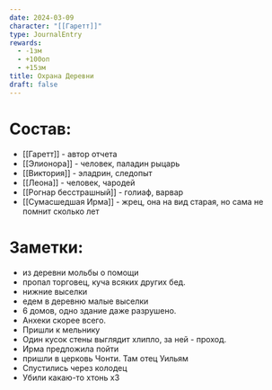 ```yaml
---
date: 2024-03-09
character: "[[Гаретт]]"
type: JournalEntry
rewards:
  - -1зм
  - +100оп
  - +15зм
title: Охрана Деревни
draft: false
---
```

# Состав:
- [[Гаретт]] - автор отчета
- [[Элионора]] - человек, паладин рыцарь
- [[Виктория]] - эладрин, следопыт
- [[Леона]] - человек, чародей
- [[Рогнар бесстрашный]] - голиаф, варвар
- [[Сумасшедшая Ирма]] - жрец, она на вид старая, но сама не помнит сколько лет

# Заметки:
- из деревни мольбы о помощи
- пропал торговец, куча всяких других бед.
- нижние выселки
- едем в деревню малые выселки
- 6 домов, одно здание даже разрушено.
- Анхеки скорее всего.
- Пришли к мельнику
- Один кусок стены выглядит хлипло, за ней - проход.
- Ирма предложила пойти
- пришли в церковь Чонти. Там отец Уильям
- Спустились через колодец
- Убили какаю-то хтонь х3